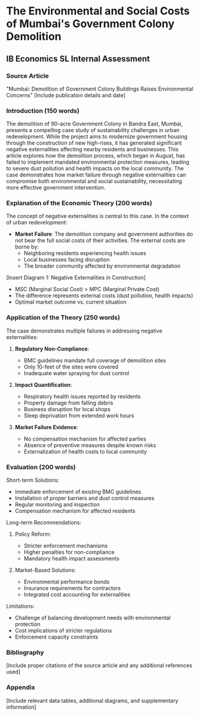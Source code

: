 # The Environmental and Social Costs of Mumbai's Government Colony Demolition
## IB Economics SL Internal Assessment

### Source Article
"Mumbai: Demolition of Government Colony Buildings Raises Environmental Concerns"
[Include publication details and date]

### Introduction (150 words)
The demolition of 90-acre Government Colony in Bandra East, Mumbai, presents a compelling case study of sustainability challenges in urban redevelopment. While the project aims to modernize government housing through the construction of new high-rises, it has generated significant negative externalities affecting nearby residents and businesses. This article explores how the demolition process, which began in August, has failed to implement mandated environmental protection measures, leading to severe dust pollution and health impacts on the local community. The case demonstrates how market failure through negative externalities can compromise both environmental and social sustainability, necessitating more effective government intervention.

### Explanation of the Economic Theory (200 words)
The concept of negative externalities is central to this case. In the context of urban redevelopment:

- **Market Failure**: The demolition company and government authorities do not bear the full social costs of their activities. The external costs are borne by:
  - Neighboring residents experiencing health issues
  - Local businesses facing disruption
  - The broader community affected by environmental degradation

[Insert Diagram 1: Negative Externalities in Construction]
- MSC (Marginal Social Cost) > MPC (Marginal Private Cost)
- The difference represents external costs (dust pollution, health impacts)
- Optimal market outcome vs. current situation

### Application of the Theory (250 words)
The case demonstrates multiple failures in addressing negative externalities:

1. **Regulatory Non-Compliance**:
   - BMC guidelines mandate full coverage of demolition sites
   - Only 10-feet of the sites were covered
   - Inadequate water spraying for dust control

2. **Impact Quantification**:
   - Respiratory health issues reported by residents
   - Property damage from falling debris
   - Business disruption for local shops
   - Sleep deprivation from extended work hours

3. **Market Failure Evidence**:
   - No compensation mechanism for affected parties
   - Absence of preventive measures despite known risks
   - Externalization of health costs to local community

### Evaluation (200 words)
Short-term Solutions:
- Immediate enforcement of existing BMC guidelines
- Installation of proper barriers and dust control measures
- Regular monitoring and inspection
- Compensation mechanism for affected residents

Long-term Recommendations:
1. Policy Reform:
   - Stricter enforcement mechanisms
   - Higher penalties for non-compliance
   - Mandatory health impact assessments

2. Market-Based Solutions:
   - Environmental performance bonds
   - Insurance requirements for contractors
   - Integrated cost accounting for externalities

Limitations:
- Challenge of balancing development needs with environmental protection
- Cost implications of stricter regulations
- Enforcement capacity constraints

### Bibliography
[Include proper citations of the source article and any additional references used]

### Appendix
[Include relevant data tables, additional diagrams, and supplementary information]